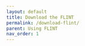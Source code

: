 ```yaml
---
layout: default
title: Download the FLINT
permalink: /download-flint/
parent: Using FLINT
nav_order: 1
---
```


